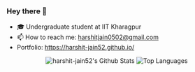 ### Hey there 👋

- 🎓 Undergraduate student at IIT Kharagpur
- 📫 How to reach me: harshitjain0502@gmail.com
- Portfolio: https://harshit-jain52.github.io/

<p align=center>
  <img src="https://github-readme-stats.vercel.app/api?username=harshit-jain52&count_private=true&show_icons=true&theme=github_dark" alt="harshit-jain52's Github Stats">
  
  <img src="https://github-readme-stats.vercel.app/api/top-langs/?username=harshit-jain52&layout=compact&theme=github_dark" alt="Top Languages">
</p>

